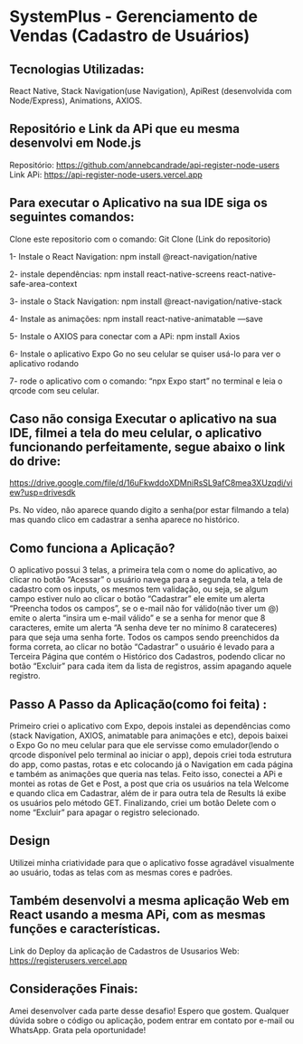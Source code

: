 # SystemPlus - Gerenciamento de Vendas (Cadastro de Usuários) 

## Tecnologias Utilizadas: 
React Native, Stack Navigation(use Navigation), ApiRest (desenvolvida com Node/Express), Animations, AXIOS. 

## Repositório e Link da APi que eu mesma desenvolvi em Node.js 

Repositório: https://github.com/annebcandrade/api-register-node-users
Link APi: https://api-register-node-users.vercel.app


## Para executar o Aplicativo na sua IDE siga os seguintes comandos:

Clone este repositorio com o comando: Git Clone (Link do repositorio)

1- Instale o React Navigation: npm install @react-navigation/native 

2- instale dependências: npm install react-native-screens react-native-safe-area-context 

3- instale o Stack Navigation: npm install @react-navigation/native-stack 

4- Instale as animações: npm install react-native-animatable —save 

5- Instale o AXIOS para conectar com a APi: npm install Axios 

6- Instale o aplicativo Expo Go no seu celular se quiser usá-lo para ver o aplicativo rodando

7- rode o aplicativo com o comando: “npx Expo start” no terminal e leia o qrcode com seu celular. 



## Caso não consiga Executar o aplicativo na sua IDE, filmei a tela do meu celular, o aplicativo funcionando perfeitamente, segue abaixo o link do drive: 

https://drive.google.com/file/d/16uFkwddoXDMniRsSL9afC8mea3XUzqdi/view?usp=drivesdk

Ps. No vídeo, não aparece quando digito a senha(por estar filmando a tela) mas quando clico em cadastrar a senha aparece no histórico. 

## Como funciona a Aplicação? 
O aplicativo possui 3 telas, a primeira tela com o nome do aplicativo, ao clicar no botão “Acessar” o usuário navega para a segunda tela, a tela de cadastro com os inputs, os mesmos tem validação, ou seja, se algum campo estiver nulo ao clicar o botão “Cadastrar” ele emite um alerta “Preencha todos os campos”, se o e-mail não for válido(não tiver um @) emite o alerta “insira um e-mail válido” e se a senha for menor que 8 caracteres, emite um alerta “A senha deve ter no mínimo 8 carateceres) para que seja uma senha forte. Todos os campos sendo preenchidos da forma correta, ao clicar no botão “Cadastrar” o usuário é levado para a Terceira Página que contém o Histórico dos Cadastros, podendo clicar no botão “Excluir” para cada item da lista de registros, assim apagando aquele registro. 


## Passo A Passo da Aplicação(como foi feita) : 
Primeiro criei o aplicativo com Expo, depois instalei as dependências como (stack Navigation, AXIOS, animatable para animações e etc), depois baixei o Expo Go no meu celular para que ele servisse como emulador(lendo o qrcode disponível pelo terminal ao iniciar o app), depois criei toda estrutura do app, como pastas, rotas e etc colocando já o Navigation em cada página e também as animações que queria nas telas. 
Feito isso, conectei a APi e montei as rotas de Get e Post, a post que cria os usuários na tela Welcome e quando clica em Cadastrar, além de ir para outra tela de Results lá exibe os usuários pelo método GET. Finalizando, criei um botão Delete com o nome “Excluir” para apagar o registro selecionado. 

## Design 
Utilizei minha criatividade para que o aplicativo fosse agradável visualmente ao usuário, todas as telas com as mesmas cores e padrões.

## Também desenvolvi a mesma aplicação Web em React usando a mesma APi, com as mesmas funções e características. 

Link do Deploy da aplicação de Cadastros de Ususarios Web: https://registerusers.vercel.app


## Considerações Finais: 

Amei desenvolver cada parte desse desafio! Espero que gostem. Qualquer dúvida sobre o código ou aplicação, podem entrar em contato por e-mail ou WhatsApp. Grata pela oportunidade! 
